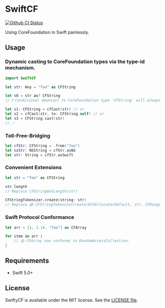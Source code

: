# SwiftCF

[![Github CI Status](https://github.com/ddddxxx/SwiftCF/workflows/CI/badge.svg)](https://github.com/ddddxxx/SwiftCF/actions)

Using CoreFoundation in Swift painlessly.

## Usage

### Dynamic casting to CoreFoundation types via the type-id mechanism.

```swift
import SwiftCF

let str: Any = "foo" as CFString

let s0 = str as? CFString
// ❗️ Conditional downcast to CoreFoundation type 'CFString' will always succeed

let s1: CFString = cfCast(str) // or
let s2 = cfCast(str, to: CFString.self) // or
let s3 = CFString.cast(str)
// ✅
```

### Toll-Free-Bridging

```swift
let cfStr: CFString = .from("foo")
let nsStr: NSString = cfStr.asNS
let str: String = cfStr.asSwift
```

### Convenient Extensions

```swift
let str = "foo" as CFString

str.length
// Replace CFStringGetLength(str)

CFStringTokenizer.create(string: str)
// Replace 😱 CFStringTokenizerCreate(kCFAllocatorDefault, str, CFRange(location: 0, length: CFStringGetLength(str)), kCFStringTokenizerUnitWord, CFLocaleGetSystem())
```

### Swift Protocol Conformance

```swift
let arr = [1, 3.14, "foo"] as CFArray

for item in arr {
    // 😃 CFArray now conforms to RandomAccessCollection.
}
```

## Requirements

- Swift 5.0+

## License

SwiftyCF is available under the MIT license. See the [LICENSE file](LICENSE).
